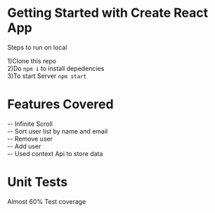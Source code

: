 # Getting Started with Create React App

Steps to run on local

1)Clone this repo  
2)Do `npm i` to install depedencies  
3)To start Server `npm start`

# Features Covered

-- Infinite Scroll  
-- Sort user list by name and email  
-- Remove user  
-- Add user  
-- Used context Api to store data

# Unit Tests

Almost 60% Test coverage

